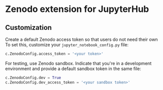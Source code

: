 # Zenodo extension for JupyterHub

## Customization

Create a default Zenodo access token so that users do not need their own
To set this, customize your `jupyter_notebook_config.py` file:

```python
c.ZenodoConfig.access_token = '<your token>'
```

For testing, use Zenodo sandbox. 
Indicate that you're in a development environment and provide a default sandbox token in the same file:

```python
c.ZenodoConfig.dev = True
c.ZenodoConfig.dev_access_token = '<your sandbox token>'
```

